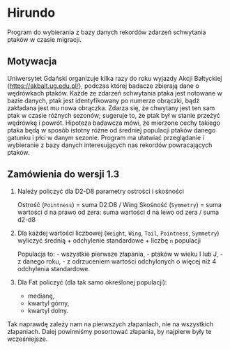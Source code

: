 # Hirundo

Program do wybierania z bazy danych rekordów zdarzeń schwytania ptaków w czasie migracji.

## Motywacja

Uniwersytet Gdański organizuje kilka razy do roku wyjazdy Akcji Bałtyckiej (https://akbalt.ug.edu.pl/), podczas której badacze zbierają dane o wędrówkach ptaków. Każde ze zdarzeń schwytania ptaka jest notowane w bazie danych, ptak jest identyfikowany po numerze obrączki, bądź zakładana jest mu nowa obrączka. Zdarza się, że chwytany jest ten sam ptak w czasie różnych sezonów; sugeruje to, że ptak był w stanie przeżyć wędrówkę i powrót. Hipoteza badawcza mówi, że mierzone cechy takiego ptaka będą w sposób istotny różne od średniej populacji ptaków danego gatunku i płci w danym sezonie. Program ma ułatwiać przeglądanie i wybieranie z bazy danych interesujących nas rekordów powracających ptaków.

## Zamówienia do wersji 1.3

1. Należy policzyć dla D2-D8 parametry ostrości i skośności

    Ostrość (`Pointness`) = suma D2:D8 / Wing
    Skośność (`Symmetry`) = suma wartości d na prawo od zera: suma wartości d na lewo od zera / suma d2-d8

2. Dla każdej wartości liczbowej (`Weight`, `Wing`, `Tail`, `Pointness`, `Symmetry`) wyliczyć średnią + odchylenie standardowe + liczbę `n` populacji
    
    Populacja to:
        - wszystkie pierwsze złapania,
        - ptaków w wieku I lub J,
        - z danego roku,
        - z odrzuceniem wartości odchylonych o więcej niż 4 odchylenia standardowe.

3. Dla Fat policzyć (dla tak samo określonej populacji):
    - medianę,
    - kwartyl górny,
    - kwartyl dolny.

Tak naprawdę zależy nam na pierwszych złapaniach, nie na wszystkich złapaniach. Dalej powinniśmy posortować złapania, by najpierw były te wcześniejsze.